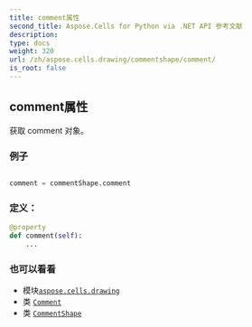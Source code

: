 ```yaml
---
title: comment属性
second_title: Aspose.Cells for Python via .NET API 参考文献
description:
type: docs
weight: 320
url: /zh/aspose.cells.drawing/commentshape/comment/
is_root: false
---
```

## comment属性

获取 comment 对象。

### 例子

```python

comment = commentShape.comment

```
### 定义：
```python
@property
def comment(self):
    ...
```

### 也可以看看
* 模块[`aspose.cells.drawing`](../../)
* 类 [`Comment`](/cells/python-net/zh/aspose.cells/comment)
* 类 [`CommentShape`](/cells/python-net/zh/aspose.cells.drawing/commentshape)
